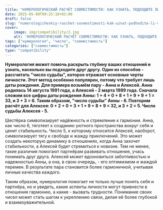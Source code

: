 ```yaml
---
title: "НУМЕРОЛОГИЧЕСКИЙ РАСЧЁТ СОВМЕСТИМОСТИ: КАК УЗНАТЬ, ПОДХОДИТЕ ЛИ ВЫ ДРУГ ДРУГУ"
date: 2025-05-08T09:25:18+03:00
draft: false
slug: "numerologicheskiy-raschet-sovmestimosti-kak-uznat-podhodite-li-vy-drug-drugu"
cover:
    image: img/compatibility/2.jpg
    alt: 'НУМЕРОЛОГИЧЕСКИЙ РАСЧЁТ СОВМЕСТИМОСТИ: КАК УЗНАТЬ, ПОДХОДИТЕ ЛИ ВЫ ДРУГ ДРУГУ'
tags: ["нумерология", "числа", "совместимость"]
categories: ["совместимость"]
type: "compatibility"
---
```


**Нумерология может помочь раскрыть глубину ваших отношений и узнать, насколько вы подходите друг другу. Один из способов - рассчитать "число судьбы", которое отражает основные черты личности. Этот метод особенно популярен, потому что требует лишь даты рождения. Для примера возьмём пару - Анна и Алексей. Анна родилась 14 августа 1991 года, а Алексей - 2 марта 1989 года. Сначала сложим все цифры даты рождения Анны: 1 + 4 + 0 + 8 + 1 + 9 + 9 + 1 = 33, и 3 + 3 = 6. Таким образом, "число судьбы" Анны - 6. Повторим расчёт для Алексея: 0 + 2 + 0 + 3 + 1 + 9 + 8 + 9 = 32, и 3 + 2 = 5. Число судьбы Алексея - 5.**

Шестёрка символизирует надёжность и стремление к гармонии. Анна, как число 6, тяготеет к созданию уютного пространства вокруг себя и ценит стабильность. Число 5, к которому относится Алексей, наоборот, символизирует тягу к свободе и жажду приключений. Это может создать некоторую динамику в отношениях, когда Анна захочет стабильности, а Алексей будет стремиться к новизне. Тем не менее, такие различия помогают партнёрам развивать отношения, учась понимать друг друга. Алексей может вдохновиться заботливостью и надежностью Анны, а она, в свою очередь, - его оптимизмом и жаждой перемен. В результате пара становится более гармоничной, учитывая личные качества каждого.

Таким образом, нумерология помогает не только лучше понять себя и партнёра, но и увидеть, какие аспекты личности могут привнести в отношения гармонию, а какие - вызвать трудности. Понимание своих чисел может стать шагом к укреплению связи, делая её более глубокой и взаимоуважительной.
